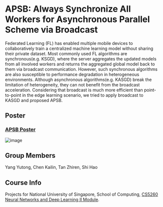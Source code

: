 # APSB: Always Synchronize All Workers for Asynchronous Parallel Scheme via Broadcast
Federated Learning (FL) has enabled multiple mobile devices to collaboratively train a centralized machine learning model without sharing their private dataset. Most commonly used FL algorithms are synchronous(e.g. KSGD), where the server aggregates the updated models from all involved workers and returns the aggregated global model back to them via broadcast communication. However, such synchronous algorithms are also susceptible to performance degradation in heterogeneous environments. Although asynchronous algorithms(e.g. KASGD) break the limitation of heterogeneity, they can not benefit from the broadcast acceleration. Considering that broadcast is much more efficient than point-to-point in the edge learning scenario, we tried to apply broadcast to KASGD and proposed APSB.

## Poster
### [APSB Poster](APSB-Poster-36x48-final.pdf)
![image](https://user-images.githubusercontent.com/51735840/114978013-34fcfc80-9ebb-11eb-924a-c63bc17369da.png)


## Group Members
Yang Yutong, Chen Kailin, Tan Zhiren, Shi Hao

## Course Info
Projects for National University of Singapore, School of Computing, [CS5260 Neural Networks and Deep Learning II Module](https://nusmods.com/modules/CS5260/neural-networks-and-deep-learning-ii).

